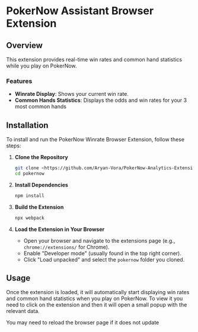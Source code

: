 # PokerNow Assistant Browser Extension

## Overview

This extension provides real-time win rates and common hand statistics while you play on PokerNow.

### Features

- **Winrate Display**: Shows your current win rate.
- **Common Hands Statistics**: Displays the odds and win rates for your 3 most common hands

## Installation

To install and run the PokerNow Winrate Browser Extension, follow these steps:

1. **Clone the Repository**

   ```bash
   git clone <https://github.com/Aryan-Vora/PokerNow-Analytics-Extension.git>
   cd pokernow
   ```

2. **Install Dependencies**

   ```bash
   npm install
   ```

3. **Build the Extension**

   ```bash
   npx webpack
   ```

4. **Load the Extension in Your Browser**
   - Open your browser and navigate to the extensions page (e.g., `chrome://extensions/` for Chrome).
   - Enable "Developer mode" (usually found in the top right corner).
   - Click "Load unpacked" and select the `pokernow` folder you cloned.

## Usage

Once the extension is loaded, it will automatically start displaying win rates and common hand statistics when you play on PokerNow. To view it you need to click on the extension and then it will open a small popup with the relevant data.

You may need to reload the browser page if it does not update
